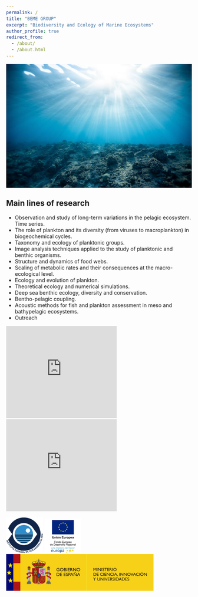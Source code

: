 ```yaml
---
permalink: /
title: "BEME GROUP"
excerpt: "Biodiversity and Ecology of Marine Ecosystems"
author_profile: true
redirect_from: 
  - /about/
  - /about.html
---
```




<img src="images/deepsea.jpeg" style="display:block; margin-left: auto; margin-right: auto;"  width="600"/>


## Main lines of research

- Observation and study of long-term variations in the pelagic ecosystem. Time series.
- The role of plankton and its diversity (from viruses to macroplankton) in biogeochemical cycles.
- Taxonomy and ecology of planktonic groups.
- Image analysis techniques applied to the study of planktonic and benthic organisms.
- Structure and dynamics of food webs.
- Scaling of metabolic rates and their consequences at the macro-ecological level.
- Ecology and evolution of plankton.
- Theoretical ecology and numerical simulations.
- Deep sea benthic ecology, diversity and conservation.
- Bentho-pelagic coupling.
- Acoustic methods for fish and plankton assessment in meso and bathypelagic ecosystems.
- Outreach



<p>
  <iframe src="https://www.google.com/maps/embed?pb=!1m14!1m8!1m3!1d12305.224055888455!2d2.624423!3d39.552707!3m2!1i1024!2i768!4f13.1!3m3!1m2!1s0x0%3A0x859d518d82735362!2sCentro+Oceanogr%C3%A1fico+de+Baleares+-+Instituto+Espa%C3%B1ol+de+Oceanograf%C3%ADa!5e0!3m2!1ses!2ses!4v1556025388318!5m2!1ses!2ses" width="300" height="250" frameborder="0" style="border:0" allowfullscreen></iframe>
<iframe src="https://www.google.com/maps/embed?pb=!1m18!1m12!1m3!1d2892.095369647307!2d-5.695448684961143!3d43.542053867629456!2m3!1f0!2f0!3f0!3m2!1i1024!2i768!4f13.1!3m3!1m2!1s0xd367daddb89b4a1%3A0xdb8fb85650e0ed8a!2sCentro%20Oceanogr%C3%A1fico%20de%20Gij%C3%B3n!5e0!3m2!1ses!2ses!4v1678362221866!5m2!1ses!2ses" width="300" height="250" style="border:0;" allowfullscreen="" loading="lazy" referrerpolicy="no-referrer-when-downgrade"></iframe>
</p>
<p float="left">
  <img src="images/LogoIEOgr.jpg"   width="100"/>  
  <img src="images/logo-feder-trans.png"   width="100"/>
  <img src="images/logo_ministerio.jpg"   width="400"/>  
  
</p>


